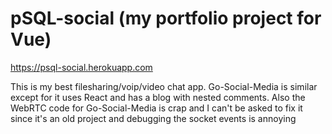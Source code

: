 # pSQL-social (my portfolio project for Vue)

https://psql-social.herokuapp.com

This is my best filesharing/voip/video chat app. Go-Social-Media is similar except for it uses React and has a blog with nested comments. Also the WebRTC code for Go-Social-Media is crap and I can't be asked to fix it since it's an old project and debugging the socket events is annoying